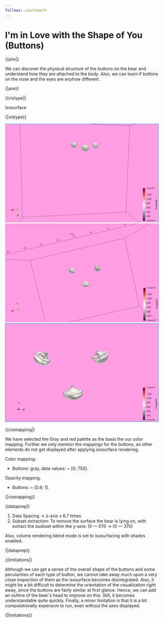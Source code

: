 ```yaml
---
follows: coursework
---
```


# I'm in Love with the Shape of You (Buttons)

{(aim|}

We can discover the physical structure of the buttons on the bear and understand how they are attached to the body. Also, we can learn if buttons on the nose and the eyes are anyhow different.

{|aim)}

{(vistype|}

Isosurface

{|vistype)}

![alt text](./images/2_2_1.png)<br/>
![alt text](./images/2_2_2.png)<br/>
![alt text](./images/2_2_3.png)<br/>

{(vismapping|}

We have selected the Gray and red palette as the basis the our color mapping. Further we only mention the mappings for the buttons, as other elements do not get displayed after applying isosurface rendering. 

Color mapping:

<ul>
    <li>
        Buttons: gray, data values: ~ [0; 750].
    </li>
</ul>


Opacity mapping:

<ul>
    <li>
        Buttons: ~ [0.6; 1].
    </li>
</ul>

{|vismapping)}

{(dataprep|}

1. Data Spacing -> z-axis x 6.7 times
2. Subset extraction:
To remove the surface the bear is lying on, with extract the susbset within the y-axis: (0 — 511) -> (0 — 370)

Also, volume rendering blend mode is set to isosurfacing with shades enabled.

{|dataprep)}

{(limitations|}

Although we can get a sense of the overall shape of the buttons and some pecularities of each type of button, we cannot take away much upon a very close inspection of them as the isosurface becomes disintegrated. Also, it might be a bit difficult to determine the orientation of the visualization right away, since the buttons are fairly similar at first glance. Hence, we can add an outline of the bear's head to improve on this. Still, it becomes understandable quite quickly. Finally, a minor limitation is that it is a bit computationally expensive to run, even without the axes displayed. 

{|limitations)}
